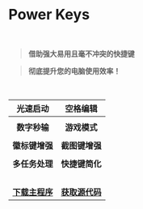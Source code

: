 ﻿<br>

# Power Keys

<br>

> **借助强大易用且毫不冲突的快捷键**

> **彻底提升您的电脑使用效率！**

<br>

|**光速启动**| **空格编辑**
|:-:|:-:|
||
|**数字秒输**| **游戏模式**
||
|**徽标键增强**| **截图键增强**
||
|**多任务处理**| **快捷键简化**
|<br>|<br>
|[**下载主程序**](https://github.com/szzhiyang/PerfectWindows/wiki/%E4%B8%8B%E8%BD%BD-Power-Keys)|[**获取源代码**](https://github.com/szzhiyang/PerfectWindows/tree/master/Power-Keys)


